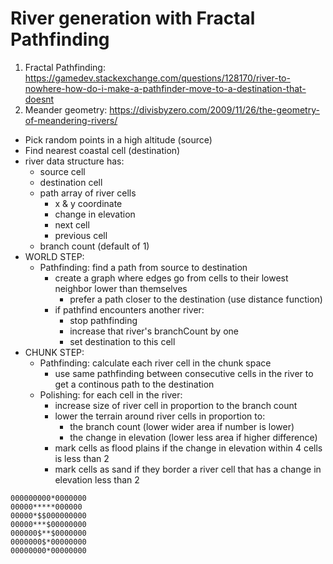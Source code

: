 # River generation with Fractal Pathfinding

1. Fractal Pathfinding: https://gamedev.stackexchange.com/questions/128170/river-to-nowhere-how-do-i-make-a-pathfinder-move-to-a-destination-that-doesnt
2. Meander geometry: https://divisbyzero.com/2009/11/26/the-geometry-of-meandering-rivers/
- Pick random points in a high altitude (source)
- Find nearest coastal cell (destination)
- river data structure has:
  - source cell
  - destination cell
  - path array of river cells
    - x & y coordinate
    - change in elevation
    - next cell
    - previous cell
  - branch count (default of 1)
- WORLD STEP:
  - Pathfinding:
    find a path from source to destination
    - create a graph where edges go from cells to their lowest neighbor lower than themselves
      - prefer a path closer to the destination (use distance function)
    - if pathfind encounters another river:
      - stop pathfinding
      - increase that river's branchCount by one
      - set destination to this cell
- CHUNK STEP:
  - Pathfinding:
    calculate each river cell in the chunk space
    - use same pathfinding between consecutive cells in the river
      to get a continous path to the destination
  - Polishing:
    for each cell in the river:
    - increase size of river cell in proportion to the branch count
    - lower the terrain around river cells in proportion to:
      - the branch count (lower wider area if number is lower)
      - the change in elevation (lower less area if higher difference)
    - mark cells as flood plains if the change in elevation within 4 cells is less than 2
    - mark cells as sand if they border a river cell that has a change in elevation less than 2


```
000000000*0000000
00000*****000000
00000*$$000000000
00000***$00000000
000000$**$0000000
0000000$*00000000
00000000*00000000
```
